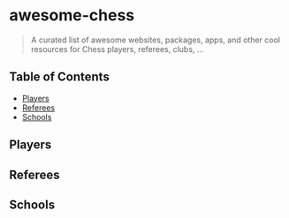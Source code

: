 # awesome-chess

> A curated list of awesome websites, packages, apps, and other cool resources for Chess players, referees, clubs, ...

## Table of Contents

- [Players](#players)
- [Referees](#referees)
- [Schools](#schools)

## Players

## Referees

## Schools
